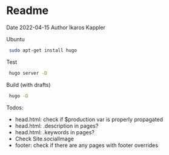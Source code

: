 
# Readme
Date 2022-04-15
Author Ikaros Kappler

Ubuntu
```bash
 sudo apt-get install hugo
```

Test
```bash
 hugo server -D
```


Build (with drafts)
```bash
 hugo -D
```


Todos:
* head.html: check if $production var is properly propagated
* head.html: .description in pages?
* head.html: .keywords in pages?
* Check Site.socialImage
* footer: check if there are any pages with footer overrides

